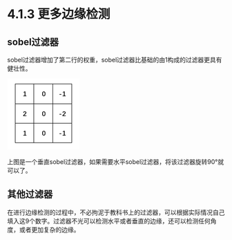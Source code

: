 # 4.1.3 更多边缘检测

## sobel过滤器

sobel过滤器增加了第二行的权重，sobel过滤器比基础的由1构成的过滤器更具有健壮性。

![](/assets/413/SobelFilter.png)

上图是一个垂直sobel过滤器，如果需要水平sobel过滤器，将该过滤器旋转90°就可以了。

## 其他过滤器

在进行边缘检测的过程中，不必拘泥于教科书上的过滤器，可以根据实际情况自己填入这9个数字。过滤器不光可以检测水平或者垂直的边缘，还可以检测任何角度，或者更加复杂的边缘。

